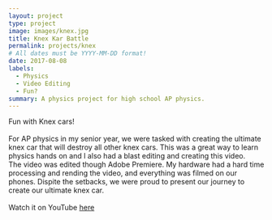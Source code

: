 ```yaml
---
layout: project
type: project
image: images/knex.jpg
title: Knex Kar Battle
permalink: projects/knex
# All dates must be YYYY-MM-DD format!
date: 2017-08-08
labels:
  - Physics
  - Video Editing
  - Fun?
summary: A physics project for high school AP physics.
---
```


Fun with Knex cars!
<br>
<br>
For AP physics in my senior year, we were tasked with creating the ultimate knex car that will destroy all other knex cars. This was a great way to learn physics hands on and I also had a blast editing and creating this video.
<br>
The video was edited though Adobe Premiere. My hardware had a hard time processing and rending the video, and everything was filmed on our phones. Dispite the setbacks, we were proud to present our journey to create our ultimate knex car.
<br>
<br>
Watch it on YouTube <a href="https://youtu.be/JtyCmuuorYg">here</a>

